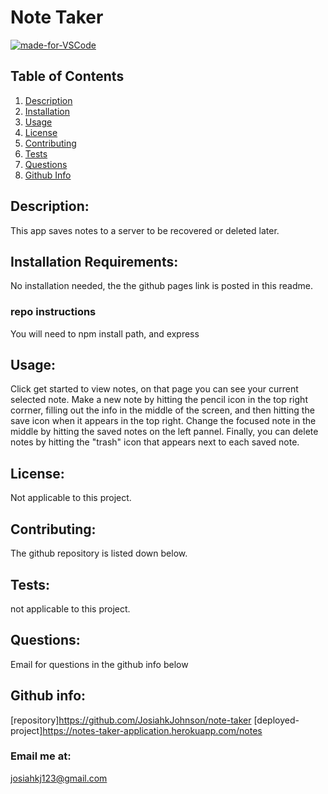 
# Note Taker
[![made-for-VSCode](https://img.shields.io/badge/Made%20for-VSCode-1f425f.svg)](https://github.com/JosiahkJohnson)
    
## Table of Contents
1. [Description](#Description)
2. [Installation](#Installation)
3. [Usage](#Usage)
4. [License](#License)
5. [Contributing](#Contributing)
6. [Tests](#Tests)
7. [Questions](#Questions)
8. [Github Info](#Info)

## Description:<a name = "Description"></a>
This app saves notes to a server to be recovered or deleted later.

## Installation Requirements:<a name = "Installation"></a>
No installation needed, the the github pages link is posted in this readme.
### repo instructions
You will need to npm install path, and express

## Usage:<a name = "Usage"></a>
Click get started to view notes, on that page you can see your current selected note. Make a new note by hitting the pencil icon in the top right corrner, filling out the info in the middle of the screen, and then hitting the save icon when it appears in the top right. Change the focused note in the middle by hitting the saved notes on the left pannel. Finally, you can delete notes by hitting the "trash" icon that appears next to each saved note.

## License:<a name = "License"></a>
Not applicable to this project.

## Contributing:<a name = "Contributing"></a>
The github repository is listed down below.

## Tests:<a name = "Tests"></a>
not applicable to this project.

## Questions:<a name = "Questions"></a>
Email for questions in the github info below

## Github info:<a name = "Info"></a>
[repository]https://github.com/JosiahkJohnson/note-taker
[deployed-project]https://notes-taker-application.herokuapp.com/notes

### Email me at:
josiahkj123@gmail.com
